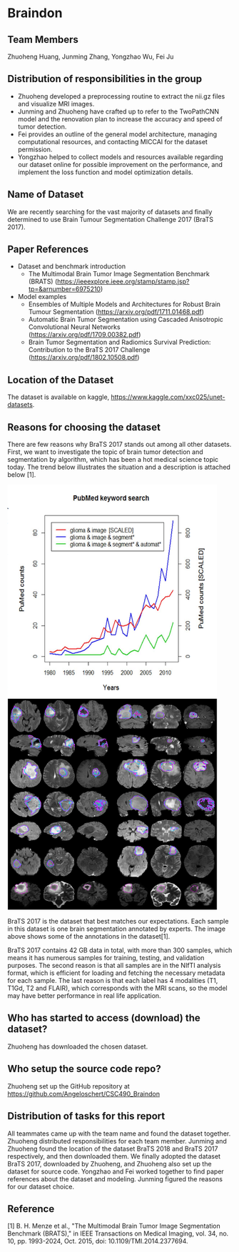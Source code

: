 # Braindon

## Team Members
Zhuoheng Huang, Junming Zhang, Yongzhao Wu, Fei Ju

## Distribution of responsibilities in the group
- Zhuoheng developed a preprocessing routine to extract the nii.gz files and visualize MRI images.
- Junming and Zhuoheng have crafted up to refer to the TwoPathCNN model and the renovation plan to increase the accuracy and speed of tumor detection.
- Fei provides an outline of the general model architecture, managing computational resources, and contacting MICCAI for the dataset permission.
- Yongzhao helped to collect models and resources available regarding our dataset online for possible improvement on the performance, and implement the loss function and model optimization details.

## Name of Dataset
We are recently searching for the vast majority of datasets and finally determined to use Brain Tumour Segmentation Challenge 2017 (BraTS 2017). 

## Paper References
- Dataset and benchmark introduction
  - The Multimodal Brain Tumor Image Segmentation Benchmark (BRATS) (https://ieeexplore.ieee.org/stamp/stamp.jsp?tp=&arnumber=6975210)
- Model examples
  - Ensembles of Multiple Models and Architectures for Robust Brain Tumour Segmentation (https://arxiv.org/pdf/1711.01468.pdf)
  - Automatic Brain Tumor Segmentation using Cascaded Anisotropic Convolutional Neural Networks (https://arxiv.org/pdf/1709.00382.pdf)
  - Brain Tumor Segmentation and Radiomics Survival Prediction: Contribution to the BraTS 2017 Challenge (https://arxiv.org/pdf/1802.10508.pdf)

## Location of the Dataset
The dataset is available on kaggle, https://www.kaggle.com/xxc025/unet-datasets. 

## Reasons for choosing the dataset
There are few reasons why BraTS 2017 stands out among all other datasets.  First, we want to investigate the topic of brain tumor detection and segmentation by algorithm, which has been a hot medical science topic today. The trend below illustrates the situation and a description is attached below [1].

<p float="left">
  <img src="./pics/dataset_report_img1.png" width="470" height="475" />
  <img src="./pics/dataset_report_img2.png" width="470" height="475" />
<p>


BraTS 2017 is the dataset that best matches our expectations. Each sample in this dataset is one brain segmentation annotated by experts. The image above shows some of the annotations in the dataset[1].

BraTS 2017 contains 42 GB data in total, with more than 300 samples, which means it has numerous samples for training, testing, and validation purposes. The second reason is that all samples are in the NIfTI analysis format, which is efficient for loading and fetching the necessary metadata for each sample. The last reason is that each label has 4 modalities (T1, T1Gd, T2 and FLAIR), which corresponds with the MRI scans, so the model may have better performance in real life application. 

## Who has started to access (download) the dataset?
Zhuoheng has downloaded the chosen dataset.

## Who setup the source code repo?
Zhuoheng set up the GitHub repository at https://github.com/Angeloschert/CSC490_Braindon

## Distribution of tasks for this report
All teammates came up with the team name and found the dataset together. Zhuoheng distributed responsibilities for each team member. Junming and Zhuoheng found the location of the dataset BraTS 2018 and BraTS 2017 respectively, and then downloaded them. We finally adopted the dataset BraTS 2017, downloaded by Zhuoheng, and Zhuoheng also set up the dataset for source code. Yongzhao and Fei worked together to find paper references about the dataset and modeling. Junming figured the reasons for our dataset choice. 

## Reference
[1] B. H. Menze et al., "The Multimodal Brain Tumor Image Segmentation Benchmark (BRATS)," in IEEE Transactions on Medical Imaging, vol. 34, no. 10, pp. 1993-2024, Oct. 2015, doi: 10.1109/TMI.2014.2377694.
